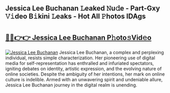 ## Jessica Lee Buchanan 𝙻eaked 𝙽u𝚍e - Part-Gxy 𝚅𝚒deo B𝚒kini 𝙻eaks - Hot All 𝙿hotos IDAgs

# <h2><a href="http://ld21f1.urlbe.top/?page=Jessica+Lee+Buchanan">🔗🔗👉👉 Jessica Lee Buchanan P𝚑oto𝚜Vid𝚎o</a></h2>

[![Jessica Lee Buchanan](https://i.imgur.com/eBuTRDB.gif)](http://ld21f1.urlbe.top/?page=Jessica+Lee+Buchanan)
Jessica Lee Buchanan, a complex and perplexing individual, resists simple characterization. Her pioneering use of digital media for self-representation has enthralled and infuriated spectators, igniting debates on identity, artistic expression, and the evolving nature of online societies. Despite the ambiguity of her intentions, her mark on online culture is indelible. Armed with an unwavering spirit and undeniable allure, Jessica Lee Buchanan journey in the digital realm is unending.
